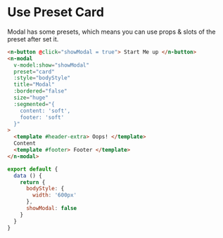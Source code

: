 # Use Preset Card

Modal has some presets, which means you can use props & slots of the preset after set it.

```html
<n-button @click="showModal = true"> Start Me up </n-button>
<n-modal
  v-model:show="showModal"
  preset="card"
  :style="bodyStyle"
  title="Modal"
  :bordered="false"
  size="huge"
  :segmented="{
    content: 'soft',
    footer: 'soft'
  }"
>
  <template #header-extra> Oops! </template>
  Content
  <template #footer> Footer </template>
</n-modal>
```

```js
export default {
  data () {
    return {
      bodyStyle: {
        width: '600px'
      },
      showModal: false
    }
  }
}
```
